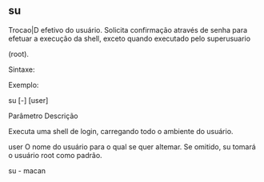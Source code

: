 ## su

Trocao|D efetivo do usuário. Solicita confirmação através de senha para
efetuar a execução da shell, exceto quando executado pelo superusuario

(root).

Sintaxe:

Exemplo:

su [-] [user]

Parâmetro Descrição

Executa uma shell de login, carregando todo o
ambiente do usuário.

user O nome do usuário para o qual se quer altemar. Se
omitido, su tomará o usuário root como padrão.

su - macan


